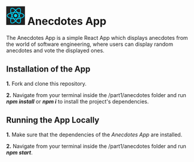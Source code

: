 <h1>
<img src="https://raw.githubusercontent.com/katerina-tziala/fullstackopen2019/master/documentation_images/react_logo.png" alt="react logo" width="50" height="50">
Anecdotes App<br/>
</h1>

The Anecdotes App is a simple React App which displays anecdotes from the world of software engineering, where users can display random anecdotes and vote the displayed ones.

## Installation of the App
**1.** Fork and clone this repository.

**2.** Navigate from your terminal inside the /part1/anecdotes folder and run ***npm install*** or ***npm i*** to install the project's dependencies.

## Running the App Locally
**1.** Make sure that the dependencies of the *Anecdotes App* are installed.

**2.** Navigate from your terminal inside the /part1/anecdotes folder and run ***npm start***.
